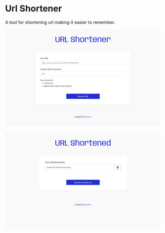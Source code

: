 # Url Shortener
A tool for shortening url making it easier to remember.

![screenshot-title](assets/img/screenshot.png)

![screenshot-shorten](assets/img/screenshot2.png )
